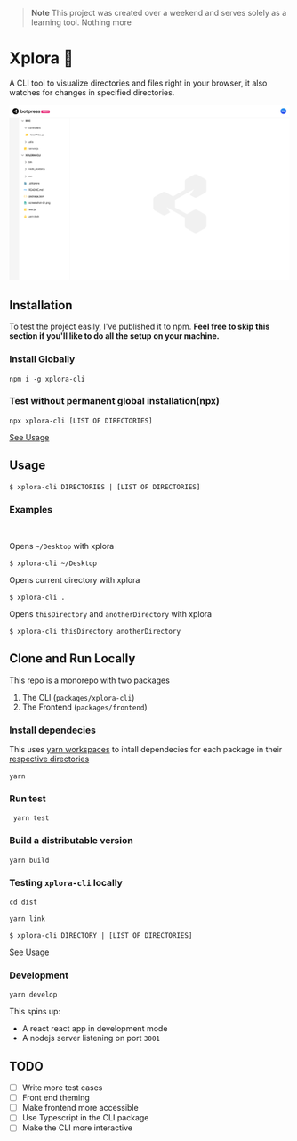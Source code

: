 > **Note** This project was created over a weekend and serves solely as a learning tool. Nothing more

# Xplora 🍄

A CLI tool to visualize directories and files right in your browser, it also watches for changes in specified directories.

![Xplora](./.github/screenshot-01.png)

## Installation

To test the project easily, I've published it to npm. **Feel free to skip this section if you'll like to do all the setup on your machine.**

### Install Globally

```
npm i -g xplora-cli
```

### Test without permanent global installation(npx)

```
npx xplora-cli [LIST OF DIRECTORIES]
```

[See Usage](#usage)

## Usage

```
$ xplora-cli DIRECTORIES | [LIST OF DIRECTORIES]
```

### Examples

<br/>

Opens `~/Desktop` with xplora

```
$ xplora-cli ~/Desktop
```

Opens current directory with xplora

```
$ xplora-cli .
```

Opens `thisDirectory` and `anotherDirectory` with xplora

```
$ xplora-cli thisDirectory anotherDirectory
```

## Clone and Run Locally

This repo is a monorepo with two packages

1.  The CLI (`packages/xplora-cli`)
2.  The Frontend (`packages/frontend`)

### Install dependecies

This uses [yarn workspaces](https://classic.yarnpkg.com/lang/en/docs/workspaces/) to intall dependecies for each package in their [respective directories](https://classic.yarnpkg.com/blog/2018/02/15/nohoist/)

```
yarn
```

### Run test

```
 yarn test
```

### Build a distributable version

```
yarn build
```

### Testing `xplora-cli` locally

```
cd dist
```

```
yarn link
```

```
$ xplora-cli DIRECTORY | [LIST OF DIRECTORIES]
```

[See Usage](#usage)

### Development

```
yarn develop
```

This spins up:

- A react react app in development mode
- A nodejs server listening on port `3001` 

## TODO

- [ ] Write more test cases
- [ ] Front end theming
- [ ] Make frontend more accessible
- [ ] Use Typescript in the CLI package
- [ ] Make the CLI more interactive
